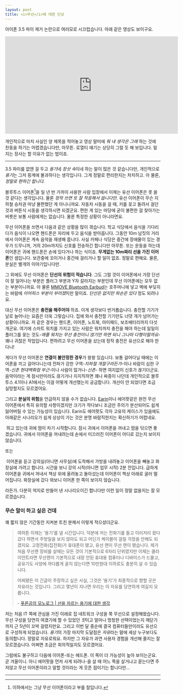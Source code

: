 ```yaml
---
layout: post
title: <i>무선</i>에 대한 단상
---
```


아이폰 3.5 파이 제거 논란으로 여러모로 시끄럽습니다. 아래 같은 영상도 보이구요.

<iframe width="560" height="315" src="https://www.youtube.com/embed/PmTSN4zWeQ0" frameborder="0" allowfullscreen></iframe>

개인적으로 마치 사실인 양 제목을 적어놓고 영상 말미에 *뭐 내 생각은 그래* 하는 것에 찬동을 하기는 어렵겠습니다만, 아무튼. 로열티 얘기는 상당히 그럴 듯 해 보입니다. 밑지는 장사는 할 이유가 없는 법이죠.

------

3.5 파이를 없앤 걸 두고 *용기*네 *장삿 속*이네 하는 말이 많은 것 같습니다만, 개인적으로 *용기*는 그저 핑계에 불과하다는 생각입니다. 그게 정말로 편리한지는 차치하고. 아 물론, *정말로 편하긴 합니다*.

블루투스 이어폰[^1]을 일 년 반 가까이 사용한 사람 입장에서 이제는 유선 이어폰은 못 쓸 것 같다는 생각입니다. 물론 *정작 쓰면 또 잘 적응해서 씁니다만*. 유선 이어폰이 무슨 지하철 승차권 마냥 불편했던 게 아니니까요. 자동차 시동을 걸 때, 키를 꽂고 돌려서 걸던 것과 버튼식 시동을 생각하시면 되겠군요. 편한 게 있는 마당에 굳이 불편한 걸 찾아가는 버릇은 보통 사람에게는 없습니다. 물론 특정한 상황이 아니라면요.

[^1]: 이하에서는 그냥 무선 이어폰이라고 부를 참입니다. 

무선 이어폰을 쓰면서 다음과 같은 상황을 많이 겪습니다. 학교 식당에서 음식을 기다리다가 음식이 나오면 핸드폰은 자리에 두고 음식을 받아옵니다. 그동안 10m 남짓의 거리에서 이어폰은 계속 음악을 재생해 줍니다. 사실 카페나 식당은 중간에 장애물이 있는 경우가 드무니까, 거의 20m까지도 신호를 전송하긴 합니다만 아무튼.  또는 운동을 하는데 이어폰은 귀에 핸드폰은 손에 있다거나 하는 식이죠. **무게없는 10m짜리 선을 가진 이어폰**인 셈입니다. 보관중에 꼬이거나 중간에 걸리거나 할 일이 없죠. 정말로 편해요. 물론, 분실은 별개의 이야기입니다만.

그 외에도 무선 이어폰은 **단선의 위험이 적습니다**. 그도 그럴 것이 이어폰에서 가장 단선이 잘 일어나는 부분은 플러그 부분과 Y자 갈라지는 부분인데 무선 이어폰에는 모두 없는 부분이니까요. 아 물론 [MMOVE Bluetooth Earbud](https://www.amazon.com/MMOVE-Bluetooth-Earbuds-ear-Simultaneously/dp/B016WKGAQY)는 호주머니에 넣고 벽에 부딪히는 바람에 *이어피스 부분이 부러졌*지만 말이죠. *단선은 없지만 파손은 있다* 정도 되려나요.

대신 무선 이어폰은 **충전을 해주어야** 하죠. 이게 생각보다 번거롭습니다. 충전할 기기가 날로 늘어나는 요즘은 더욱 그렇습니다. 집에 와서 충전할 기기만도 너댓 개가 넘어가는 상황이니까요. 저 같은 경우는 핸드폰, 이어폰, 노트북, 아이패드, 보조배터리까지 다섯 개군요. 여기에 스마트 워치를 가지고 있는 사람은 워치까지 충전을 해야 하는데 일일이 플러그를 꽂는 것도-*애플 워치는 무선 충전이니 얹기만 하면 되니 그나마 다행이랄까요*- 꽤나 귀찮은 작업입니다. 편하려고 무선 이어폰을 샀는데 정작 충전은 유선으로 해야 한다니!

게다가 무선 이어폰은 **연결이 불안정한 경우**가 왕왕 있습니다. 보통 걸어다닐 때에는 이어폰을 끼고 걸어다니는데 전파가 강한 구역-*지하철 개찰구라든가*-이나 바람이 심한 구역-*신촌 현대백화점 부근*-이나 사람이 많거나-*신촌*- 하면 여지없이 신호가 끊기더군요. 음악이라는 게 잠시만이라도 끊기거나 지지직하면 꽤나 짜증이 나던데 개인적으로 블루투스 4.1이나 A1에서는 이걸 어떻게 개선했는지 궁금합니다. 개선이 안 되었다면 조금 실망할지도 모르겠어요.

그리고 **분실의 위험**을 언급하지 않을 수가 없습니다. [Earin](https://www.earin.com)이나 에어팟같은 완전 무선 이어폰에서 특히 유의할 사항이겠지만 크기가 작다보니 조금만 주의가 분산되어도 쉽게 잃어버릴 수 있는 가능성이 있습니다. Earin도 에어팟도 각자 고유의 케이스가 있음에도 아래같은 시나리오가 쉽게 상상이 가는 것은 분명 바람직한지는 확신하기가 어렵네요.

​	뛰고 있는데 귀에 땀이 차기 시작합니다. 잠시 귀에서 이어폰을 꺼내고 땀을 닦으면 좋겠습니다. 귀에서 이어폰을 꺼내려는데 손에서 미끄러진 이어폰이 어디로 갔는지 보이지 않습니다.

또는

​	이어폰을 듣고 강의실(아니면 사무실)에 도착해서 가방을 내려놓고 이어폰을 빼놓고 화장실에 가려고 합니다. 시간을 보니 강의 시작(아니면 업무 시작) 2분 전입니다. 급하게 이어폰을 귀에서 꺼내서 책상 위에 올려놓고 돌아섰는데 이어폰이 책상 아래로 굴러 떨어집니다. 화장실에 갔다 와보니 이어폰 한 쪽이 보이지 않습니다.

라든가. 다분히 억지로 만들어 낸 시나리오이긴 합니다만 이런 일이 정말 없을지는 잘 모르겠습니다.

### 무슨 말이 하고 싶은 건데

꽤 짧지 않은 기간동안 지켜본 트친 분께서 이렇게 적으셨더군요.

> 여하튼 이제는 ‘용기’를 낼 시간입니다. 덕분에 저는 전화기를 들고 이리저리 왔다갔다 하면서 주방일을 보지 않아도 되고 어딘가 케이블이 걸릴 걱정을 안해도 되겠지요. 고정전화(집전화)가 휴대폰이 됐고, 유선 랜이 무선 랜이 됐습니다. 제가 처음 무선랜 장비를 살때는 모든 것이 기본적으로 6자리 단위였지만 이제는 클라이언트라면 무선랜이 기본적으로 내장 안된 휴대용 컴퓨터나 디바이스가 드물고, 공유기도 사양에 까다롭게 굴지 않는다면 10만원대 이하로도 충분히 살 수 있습니다.
>
> 어찌됐든 이 긴글이 주장하고 싶은 사실, 그것은  ‘용기’가 최종적으로 향할 곳은 자유라는 것입니다. 그리고 몇년이 지나면 우리는 이 자유를 당연하게 여길지 모릅니다.
>
> \- [푸른곰의 모노로그 | 선을 자르는 용기에 대한 생각](https://purengom.com/2016/09/23/%ec%84%a0%ec%9d%84-%ec%9e%90%eb%a5%b4%eb%8a%94-%ec%9a%a9%ea%b8%b0%ec%97%90-%eb%8c%80%ed%95%9c-%ec%83%9d%ea%b0%81/)

저는 처음 IT 쪽에 관심을 가진 이래로 집 네트워크 구성을 쭉 무선으로 설정해왔습니다. 무선 구성을 당연히 여겼기에 할 수 있었던 *짓*이고 얼마나 멍청한 선택이었는지 깨닫기까지 근 5년이 꼬박 걸렸지만요. 그리고 이번 달 중순에 결국 컴퓨터들만이라도 유선으로 구성하게 되었습니다. *용기*의 가장 마지막 도달점은 *자유*라는 말에 세상 누구보다도 동의합니다. 정말로 자유로워요. 하지만 그 자유가 과연 사용자 경험을 개선해 줄지는 잘 모르겠습니다. 어쩌면 조금은 회의적일지도 모르겠어요.

그럼에도 불구하고 다음에 이어폰-또는 헤드폰. 이 쪽이 더 가능성이 높아 보이는군요. 곧 겨울이니. 아니 에어팟을 먼저 사게 되려나-을 살 때 어느 쪽을 살거냐고 묻는다면 주저않고 무선 이어폰이라고 말할 것이라는 게 웃픈 점이기는 합니다만… 

------

